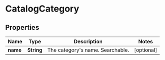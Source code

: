 
# CatalogCategory

## Properties
Name | Type | Description | Notes
------------ | ------------- | ------------- | -------------
**name** | **String** | The category&#39;s name. Searchable. |  [optional]



